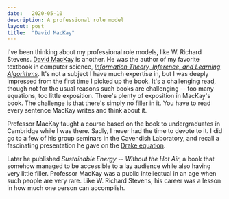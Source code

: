 ```yaml
---
date:   2020-05-10
description: A professional role model
layout: post
title:  "David MacKay"
---
```


I've been thinking about my professional role models, like W. Richard Stevens. [David MacKay](https://en.wikipedia.org/wiki/David_J._C._MacKay) is another. He was the author of my favorite textbook in computer science, [_Information Theory, Inference, and Learning Algorithms_](http://www.inference.org.uk/mackay/itila/book.html). It's not a subject I have much expertise in, but I was deeply impressed from the first time I picked up the book. It's a challenging read, though not for the usual reasons such books are challenging -- too many equations, too little exposition. There's plenty of exposition in MacKay's book. The challenge is that there's simply no filler in it. You have to read every sentence MacKay writes and think about it.

Professor MacKay taught a course based on the book to undergraduates in Cambridge while I was there. Sadly, I never had the time to devote to it. I did go to a few of his group seminars in the Cavendish Laboratory, and recall a fascinating presentation he gave on the [Drake equation](https://en.wikipedia.org/wiki/Drake_equation).

Later he published _Sustainable Energy -- Without the Hot Air_, a book that somehow managed to be accessible to a lay audience while also having very little filler. Professor MacKay was a public intellectual in an age when such people are very rare. Like W. Richard Stevens, his career was a lesson in how much one person can accomplish.
